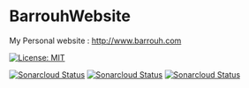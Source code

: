# BarrouhWebsite
My Personal website :
http://www.barrouh.com

[![License: MIT](https://img.shields.io/badge/License-MIT-yellow.svg)](https://opensource.org/licenses/MIT)

[![Sonarcloud Status](https://sonarcloud.io/api/project_badges/measure?project=personal-website&metric=alert_status)](https://sonarcloud.io/dashboard?id=personal-website) [![Sonarcloud Status](https://sonarcloud.io/api/project_badges/measure?project=personal-website&metric=reliability_rating)](https://sonarcloud.io/dashboard?id=personal-website) [![Sonarcloud Status](https://sonarcloud.io/api/project_badges/measure?project=personal-website&metric=sqale_rating)](https://sonarcloud.io/dashboard?id=personal-website) 





